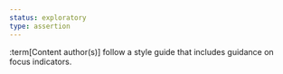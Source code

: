 ```yaml
---
status: exploratory
type: assertion
---
```


 :term[Content author(s)] follow a style guide that includes guidance on focus indicators.
